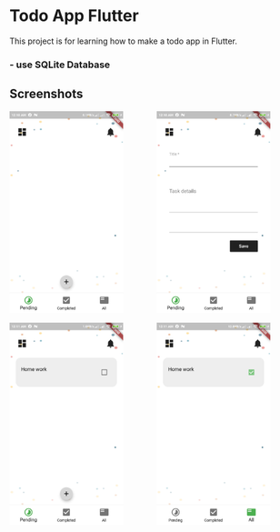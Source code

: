 # Todo App Flutter

This project is for learning how to make a todo app in Flutter.

### - use SQLite Database
 
## Screenshots
<img src="screenshots/one.jpg" width="200"> &nbsp;&nbsp;&nbsp;&nbsp;&nbsp;&nbsp;&nbsp;&nbsp;&nbsp;&nbsp;&nbsp;&nbsp;&nbsp; <img src="screenshots/two.jpg" width="200">

<img src="screenshots/three.jpg" width="200"> &nbsp;&nbsp;&nbsp;&nbsp;&nbsp;&nbsp;&nbsp;&nbsp;&nbsp;&nbsp;&nbsp;&nbsp;&nbsp; <img src="screenshots/four.jpg" width="200">